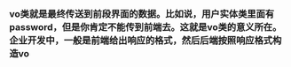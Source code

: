 ### vo类就是最终传送到前段界面的数据。比如说，用户实体类里面有password，但是你肯定不能传到前端去。这就是vo类的意义所在。企业开发中，一般是前端给出响应的格式，然后后端按照响应格式构造vo